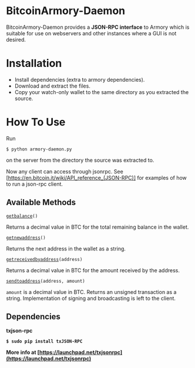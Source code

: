 BitcoinArmory-Daemon
====================

BitcoinArmory-Daemon provides a <b>JSON-RPC interface</b> to Armory which is suitable for use on webservers and other instances where a GUI is not desired.

Installation
============


* Install dependencies (extra to armory dependencies).
* Download and extract the files.
* Copy your watch-only wallet to the same directory as you extracted the source.

How To Use
=======

Run

`$ python armory-daemon.py`

on the server from the directory the source was extracted to.

Now any client can access through jsonrpc. See [https://en.bitcoin.it/wiki/API_reference_(JSON-RPC)]
for examples of how to run a json-rpc client.

Available Methods
-----------------
<u>`getbalance`</u>`()`

Returns a decimal value in BTC for the total remaining balance in the wallet.


<u>`getnewaddress`</u>`()`

Returns the next address in the wallet as a string.


<u>`getreceivedbyaddress`</u>`(address)`

Returns a decimal value in BTC for the amount received by the address.


<u>`sendtoaddress`</u>`(address, amount)`

`amount` is a decimal value in BTC. Returns an unsigned transaction as a string. Implementation of signing and broadcasting is left to the client.

Dependencies
------------

<b>txjson-rpc<b>

`$ sudo pip install txJSON-RPC`

More info at [https://launchpad.net/txjsonrpc](https://launchpad.net/txjsonrpc)

[https://en.bitcoin.it/wiki/API_reference_(JSON-RPC)]: https://en.bitcoin.it/wiki/API_reference_(JSON-RPC) 